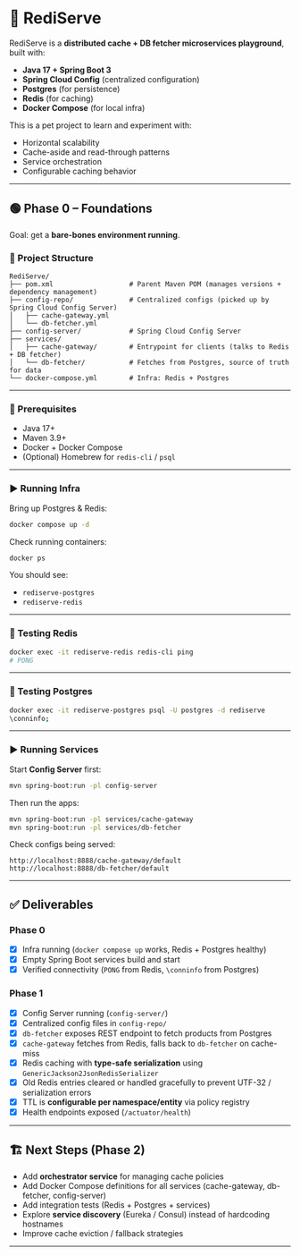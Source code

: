 # 🚀 RediServe

RediServe is a **distributed cache + DB fetcher microservices playground**, built with:
- **Java 17 + Spring Boot 3**
- **Spring Cloud Config** (centralized configuration)
- **Postgres** (for persistence)
- **Redis** (for caching)
- **Docker Compose** (for local infra)

This is a pet project to learn and experiment with:
- Horizontal scalability
- Cache-aside and read-through patterns
- Service orchestration
- Configurable caching behavior

---

## 🟢 Phase 0 – Foundations
Goal: get a **bare-bones environment running**.

### 📂 Project Structure
```
RediServe/
├── pom.xml                   # Parent Maven POM (manages versions + dependency management)
├── config-repo/              # Centralized configs (picked up by Spring Cloud Config Server)
│   ├── cache-gateway.yml
│   └── db-fetcher.yml
├── config-server/            # Spring Cloud Config Server
├── services/
│   ├── cache-gateway/        # Entrypoint for clients (talks to Redis + DB fetcher)
│   └── db-fetcher/           # Fetches from Postgres, source of truth for data
└── docker-compose.yml        # Infra: Redis + Postgres
```

---

### 🔧 Prerequisites
- Java 17+
- Maven 3.9+
- Docker + Docker Compose
- (Optional) Homebrew for `redis-cli` / `psql`

---

### ▶️ Running Infra

Bring up Postgres & Redis:

```bash
docker compose up -d
```

Check running containers:

```bash
docker ps
```

You should see:

* `rediserve-postgres`
* `rediserve-redis`

---

### 🧪 Testing Redis

```bash
docker exec -it rediserve-redis redis-cli ping
# PONG
```

---

### 🧪 Testing Postgres

```bash
docker exec -it rediserve-postgres psql -U postgres -d rediserve
\conninfo;
```

---

### ▶️ Running Services

Start **Config Server** first:

```bash
mvn spring-boot:run -pl config-server
```

Then run the apps:

```bash
mvn spring-boot:run -pl services/cache-gateway
mvn spring-boot:run -pl services/db-fetcher
```

Check configs being served:

```
http://localhost:8888/cache-gateway/default
http://localhost:8888/db-fetcher/default
```

---

## ✅ Deliverables

### Phase 0

* [x] Infra running (`docker compose up` works, Redis + Postgres healthy)
* [x] Empty Spring Boot services build and start
* [x] Verified connectivity (`PONG` from Redis, `\conninfo` from Postgres)

### Phase 1

* [x] Config Server running (`config-server/`)
* [x] Centralized config files in `config-repo/`
* [x] `db-fetcher` exposes REST endpoint to fetch products from Postgres
* [x] `cache-gateway` fetches from Redis, falls back to `db-fetcher` on cache-miss
* [x] Redis caching with **type-safe serialization** using `GenericJackson2JsonRedisSerializer`
* [x] Old Redis entries cleared or handled gracefully to prevent UTF-32 / serialization errors
* [x] TTL is **configurable per namespace/entity** via policy registry
* [x] Health endpoints exposed (`/actuator/health`)

---

## 🏗️ Next Steps (Phase 2)

* Add **orchestrator service** for managing cache policies
* Add Docker Compose definitions for all services (cache-gateway, db-fetcher, config-server)
* Add integration tests (Redis + Postgres + services)
* Explore **service discovery** (Eureka / Consul) instead of hardcoding hostnames
* Improve cache eviction / fallback strategies

---